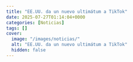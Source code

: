 ```yaml
---
title: "EE.UU. da un nuevo ultimátum a TikTok"
date: 2025-07-27T01:14:04+0000
categories: [Noticias]
tags: []
cover:
  image: "/images/noticias/"
  alt: "EE.UU. da un nuevo ultimátum a TikTok"
  hidden: false
---
```



